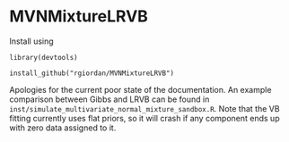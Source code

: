 # MVNMixtureLRVB

Install using 

`library(devtools)`

`install_github("rgiordan/MVNMixtureLRVB")`

Apologies for the current poor state of the documentation.  An example comparison between
Gibbs and LRVB can be found in `inst/simulate_multivariate_normal_mixture_sandbox.R`.
Note that the VB fitting currently uses flat priors, so it will crash if any component
ends up with zero data assigned to it.


